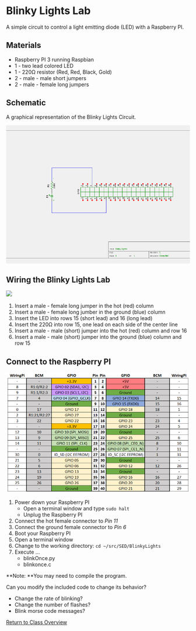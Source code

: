 # Blinky Lights Lab

A simple circuit to control a light emitting diode (LED) with a Raspberry PI.

## Materials
* Raspberry PI 3 running Raspbian
* 1 - two lead colored LED
* 1 - 220Ω resistor (Red, Red, Black, Gold)
* 2 - male - male short jumpers
* 2 - male - female long jumpers

## Schematic
A graphical representation of the Blinky Lights Circuit.

<img src="BL-Schematic.png" width="600">

## Wiring the Blinky Lights Lab

<img src="BL-Wiring.JPG" width="600" >

1. Insert a male - female long jumper in the hot (red) column
2. Insert a male - female long jumber in the ground (blue) column
3. Insert the LED into rows 15 (short lead) and 16 (long lead)
4. Insert the 220Ω into row 15, one lead on each side of the center line
5. Insert a male - male (short) jumper into the hot (red) column and row 16
6. Insert a male - male (short) jumper into the ground (blue) column and row 15

## Connect to the Raspberry PI

<img src="../GPIO/RPi_Pinout.PNG" width=600>

1. Power down your Raspberry PI
	* Open a terminal window and type ```sudo halt```
	* Unplug the Raspberry PI
2. Connect the hot female connector to *Pin 11*
3. Connect the ground female connector to *Pin 6*
4. Boot your Raspberry PI
5. Open a terminal window
6. Change to the working directory: ```cd ~/src/SED/BlinkyLights```
7. Execute ...
	* blinkOnce.py
	* blinkonce.c

**Note: **You may need to compile the program.
	
Can you modify the included code to change its behavior?
* Change the rate of blinking?
* Change the number of flashes?
* Blink morse code messages?

[Return to Class Overview](../README.md)